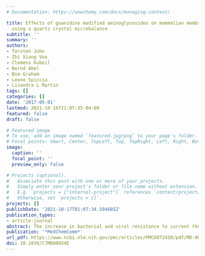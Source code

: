 ```yaml
---
# Documentation: https://wowchemy.com/docs/managing-content/

title: Effects of guanidino modified aminoglycosides on mammalian membranes studied
  using a quartz crystal microbalance
subtitle: ''
summary: ''
authors:
- Torsten John
- Zhi Xiang Voo
- Clemens Kubeil
- Bernd Abel
- Bim Graham
- Leone Spiccia
- Lisandra L Martin
tags: []
categories: []
date: '2017-05-01'
lastmod: 2021-10-16T21:07:35-04:00
featured: false
draft: false

# Featured image
# To use, add an image named `featured.jpg/png` to your page's folder.
# Focal points: Smart, Center, TopLeft, Top, TopRight, Left, Right, BottomLeft, Bottom, BottomRight.
image:
  caption: ''
  focal_point: ''
  preview_only: false

# Projects (optional).
#   Associate this post with one or more of your projects.
#   Simply enter your project's folder or file name without extension.
#   E.g. `projects = ["internal-project"]` references `content/project/deep-learning/index.md`.
#   Otherwise, set `projects = []`.
projects: []
publishDate: '2021-10-17T01:07:34.594685Z'
publication_types:
- article-journal
abstract: The increase in bacterial and viral resistance to current therapeutics has led to intensive research for new antibacterial and antiviral agents. Among these, aminoglycosides and their guanidino derivatives are potent candidates targeting specific RNA sequences. It is necessary that these substances can pass across mammalian membranes in order to reach their intracellular targets. This study investigated the effects of the aminoglycosides kanamycin A and neomycin B and their guanidino derivatives on mammalian mimetic membranes using a quartz crystal microbalance with dissipation monitoring (QCM-D). Lipid bilayers as membrane models were deposited onto gold coated quartz crystals and aminoglycosides added afterwards. Notably, the guanidino derivatives exhibited an initial stiffening of the membrane layer indicating a quick insertion of the planar guanidino groups into the membrane. The guanidino derivatives also reached their maximum binding to the membrane at lower concentrations than the native compounds. Therefore, these modified aminoglycosides are promising agents for the development of new antimicrobial treatments.
publication: '*MedChemComm*'
url_pdf: https://www.ncbi.nlm.nih.gov/pmc/articles/PMC6072410/pdf/MD-008-C7MD00054E.pdf
doi: 10.1039/C7MD00054E
---
```

